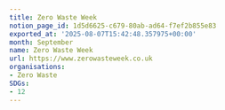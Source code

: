 ```yaml
---
title: Zero Waste Week
notion_page_id: 1d5d6625-c679-80ab-ad64-f7ef2b855e83
exported_at: '2025-08-07T15:42:48.357975+00:00'
month: September
name: Zero Waste Week
url: https://www.zerowasteweek.co.uk
organisations:
- Zero Waste
SDGs:
- 12
---
```


